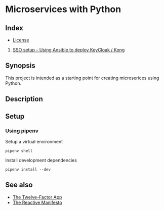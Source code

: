 # Microservices with Python


## Index

* [ License ](license.md)
1. [SSO setup - Using Ansible to deploy KeyCloak / Kong](./sso/readme.md)


## Synopsis

This project is intended as a starting point for creating microserices using Python.


## Description


## Setup


### Using pipenv

Setup a virtual environment
```
pipenv shell
```

Install development dependencies
```
pipenv install --dev
```


## See also

- [The Twelve-Factor App](https://12factor.net/)
- [The Reactive Manifesto](https://www.reactivemanifesto.org/)
